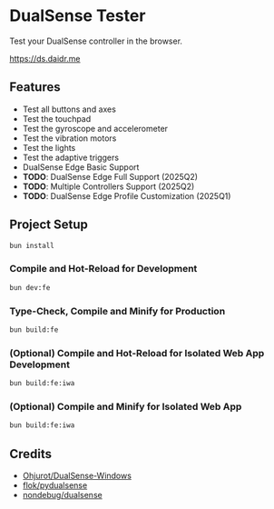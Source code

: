 # DualSense Tester

Test your DualSense controller in the browser.

<https://ds.daidr.me>

## Features

* Test all buttons and axes
* Test the touchpad
* Test the gyroscope and accelerometer
* Test the vibration motors
* Test the lights
* Test the adaptive triggers
* DualSense Edge Basic Support
* **TODO**: DualSense Edge Full Support (2025Q2)
* **TODO**: Multiple Controllers Support (2025Q2)
* **TODO**: DualSense Edge Profile Customization (2025Q1)

## Project Setup

```sh
bun install
```

### Compile and Hot-Reload for Development

```sh
bun dev:fe
```

### Type-Check, Compile and Minify for Production

```sh
bun build:fe
```

### (Optional) Compile and Hot-Reload for Isolated Web App Development

```sh
bun build:fe:iwa
```

### (Optional) Compile and Minify for Isolated Web App

```sh
bun build:fe:iwa
```

## Credits

* [Ohjurot/DualSense-Windows](https://github.com/Ohjurot/DualSense-Windows)
* [flok/pydualsense](https://github.com/flok/pydualsense/)
* [nondebug/dualsense](https://github.com/nondebug/dualsense)
